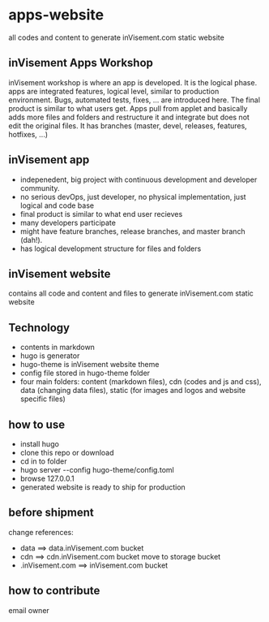 # apps-website
all codes and content to generate inVisement.com static website

## inVisement Apps Workshop
inVisement workshop is where an app is developed. It is the logical phase.
apps are integrated features, logical level, similar to production environment. Bugs, automated tests, fixes, ... are introduced here. The final product is similar to what users get. Apps pull from applet and basically adds more files and folders and restructure it and integrate but does not edit the original files. It has branches (master, devel, releases, features, hotfixes, ...)

## inVisement app
- indepenedent, big project with continuous development and developer community.
- no serious devOps, just developer, no physical implementation, just logical and code base
- final product is similar to what end user recieves
- many developers participate
- might have feature branches, release branches, and master branch (dah!).
- has logical development structure for files and folders

## inVisement website
contains all code and content and files to generate inVisement.com static website

## Technology
- contents in markdown
- hugo is generator
- hugo-theme is inVisement website theme
- config file stored in hugo-theme folder
- four main folders: content (markdown files), cdn (codes and js and css), data (changing data files), static (for images and logos and website specific files)

## how to use
- install hugo
- clone this repo or download
- cd in to folder
- hugo server --config hugo-theme/config.toml
- browse 127.0.0.1
- generated website is ready to ship for production

## before shipment
change references:
- data ==> data.inVisement.com bucket
- cdn ==> cdn.inVisement.com bucket
move to storage bucket
- .inVisement.com ==> inVisement.com bucket

## how to contribute
email owner
